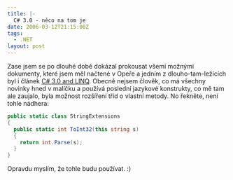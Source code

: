 ```yaml
---
title: |-
  C# 3.0 - něco na tom je
date: 2006-03-12T21:15:00Z
tags:
  - .NET
layout: post
---
```

Zase jsem se po dlouhé době dokázal prokousat všemi možnými dokumenty, které jsem měl načtené v Opeře a jedním z dlouho-tam-ležících byl i článek [C# 3.0 and LINQ][1]. Obecně nejsem člověk, co má všechny novinky hned v malíčku a používá poslední jazykové konstrukty, co mě tam ale zaujalo, byla možnost rozšíření tříd o vlastní metody. No řekněte, není tohle nádhera:

```csharp
public static class StringExtensions
{
  public static int ToInt32(this string s)
  {
    return int.Parse(s);
  }
}
```

Opravdu myslím, že tohle budu používat. :)

[1]: http://www.microsoft.com/belux/nl/msdn/community/columns/himschoot/linq.mspx